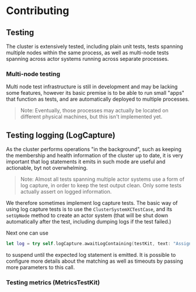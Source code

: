 # Contributing



## Testing

The cluster is extensively tested, including plain unit tests, tests spanning multiple nodes within the same process, as well as multi-node tests spanning across actor systems running across separate processes.

### Multi-node testing

Multi node test infrastructure is still in development and may be lacking some features, however its basic premise is to be able to run small "apps" that function as tests, and are automatically deployed to multiple processes.

> Note: Eventually, those processes may actually be located on different physical machines, but this isn't implemented yet.

## Testing logging (LogCapture)

As the cluster performs operations "in the background", such as keeping the membership and health information of the cluster up to date, it is very important that log statements it emits in such mode are useful and actionable, byt not overwhelming.

> Note: Almost all tests spanning multiple actor systems use a form of log capture, in order to keep the test output clean. Only some tests actually assert on logged information.

We therefore sometimes implement log capture tests. The basic way of using log capture tests is to use the `ClusterSystemXCTestCase`, 
and its `setUpNode` method to create an actor system (that will be shut down automatically after the test, including dumping logs if the test failed.)

Next one can use 

```swift
let log = try self.logCapture.awaitLogContaining(testKit, text: "Assign identity")
```

to suspend until the expected log statement is emitted. It is possible to configure more details about the matching as well as timeouts by passing more parameters to this call.

### Testing metrics (MetricsTestKit)